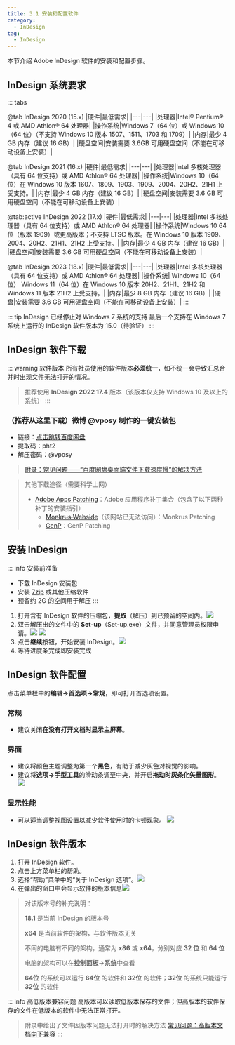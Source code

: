 ```yaml
---
title: 3.1 安装和配置软件
category:
  - InDesign
tag:
  - InDesign
---
```


本节介绍 Adobe InDesign 软件的安装和配置步骤。

## InDesign 系统要求
::: tabs

@tab InDesign 2020 (15.x)
|硬件|最低需求|
|---|---|
|处理器|Intel® Pentium® 4 或 AMD Athlon® 64 处理器|
|操作系统|Windows 7（64 位）或 Windows 10（64 位）（不支持 Windows 10 版本 1507、1511、1703 和 1709）|
|内存|最少 4 GB 内存（建议 16 GB）|
|硬盘空间|安装需要 3.6GB 可用硬盘空间（不能在可移动设备上安装）|

@tab InDesign 2021 (16.x)
|硬件|最低需求|
|---|---|
|处理器|Intel 多核处理器（具有 64 位支持）或 AMD Athlon® 64 处理器|
|操作系统|Windows 10（64 位）在 Windows 10 版本 1607、1809、1903、1909、2004、20H2、21H1 上受支持。|
|内存|最少 4 GB 内存（建议 16 GB）|
|硬盘空间|安装需要 3.6 GB 可用硬盘空间（不能在可移动设备上安装）|

@tab:active InDesign 2022 (17.x)
|硬件|最低需求|
|---|---|
|处理器|Intel 多核处理器（具有 64 位支持）或 AMD Athlon® 64 处理器|
|操作系统|Windows 10 64 位（版本 1909）或更高版本；不支持 LTSC 版本。在 Windows 10 版本 1909、2004、20H2、21H1、21H2 上受支持。|
|内存|最少 4 GB 内存（建议 16 GB）|
|硬盘空间|安装需要 3.6 GB 可用硬盘空间（不能在可移动设备上安装）|

@tab InDesign 2023 (18.x)
|硬件|最低需求|
|---|---|
|处理器|Intel 多核处理器（具有 64 位支持）或 AMD Athlon® 64 处理器|
|操作系统| Windows 10（64 位） Windows 11（64 位）在 Windows 10 版本 20H2、21H1、21H2 和 Windows 11 版本 21H2 上受支持。|
|内存|最少 8 GB 内存（建议 16 GB）|
|硬盘|安装需要 3.6 GB 可用硬盘空间（不能在可移动设备上安装）|
:::

::: tip InDesign 已经停止对 Windows 7 系统的支持
最后一个支持在 Windows 7 系统上运行的 InDesign 软件版本为 15.0（待验证）
:::

## InDesign 软件下载

::: warning 软件版本
所有社员使用的软件版本**必须统一**，如不统一会导致汇总合并时出现文件无法打开的情况。
> 推荐使用 **InDesign 2022 17.4** 版本（该版本仅支持 Windows 10 及以上的系统）
:::

### （推荐从这里下载）微博 @vposy 制作的一键安装包
- 链接：[点击跳转百度网盘](https://pan.baidu.com/s/1lFZu1uKfeP7yyV3YaI8b9Q?pwd=pht2)
- 提取码：pht2
- 解压密码：@vposy

> [附录：常见问题——“百度网盘桌面端文件下载速度慢”的解决方法](../Appendix/question.md#百度网盘桌面端文件下载速度慢)

> 其他下载途径（需要科学上网）
> - [Adobe Apps Patching](https://genpguides.github.io/)：Adobe 应用程序补丁集合（包含了以下两种补丁的安装指引）
>   - ~~[Monkrus Webside](https://w14.monkrus.ws/)~~（该网站已无法访问）：Monkrus Patching
>   - [GenP](https://www.reddit.com/r/GenP/)：GenP Patching

## 安装 InDesign
::: info 安装前准备
- 下载 InDesign 安装包
- 安装 [7zip](https://www.7-zip.org/) 或其他压缩软件
- 预留约 2G 的空间用于解压
:::

1. 打开含有 InDesign 软件的压缩包，**提取**（解压）到已预留的空间内。![](../assets/image/Pastedimage20230422014908.jpg)
2. 双击解压出的文件中的 **Set-up**（Set-up.exe）文件，并同意管理员权限申请。![](../assets/image/Pastedimage20230422014940.jpg) ![](../assets/image/Pastedimage20230422015001.jpg)
3. 点击**继续**按钮，开始安装 InDesign。![](../assets/image/Pastedimage20230422015103.jpg)
4. 等待进度条完成即安装完成

## InDesign 软件配置
点击菜单栏中的**编辑->首选项->常规**，即可打开首选项设置。
### 常规
- 建议关闭**在没有打开文档时显示主屏幕**。
### 界面
- 建议将颜色主题调整为第一个**黑色**，有助于减少灰色对视觉的影响。
- 建议将**选项->手型工具**的滑动条调至中央，并开启**拖动时灰条化矢量图形**。
![](../assets/image/3.1-1719212114226.jpeg)
### 显示性能
- 可以适当调整视图设置以减少软件使用时的卡顿现象。
![](../assets/image/3.1-1719212202040.jpeg)

## InDesign 软件版本
1. 打开 InDesign 软件。
2. 点击上方菜单栏的帮助。
3. 选择“帮助”菜单中的“关于 InDesign 选项”。![](../assets/image/Pastedimage20230408231210.jpg)
4. 在弹出的窗口中会显示软件的版本信息![](../assets/image/Pastedimage20230408231245.jpg)

> 对该版本号的补充说明：
> 
> **18.1** 是当前 InDesign 的版本号
> 
> **x64** 是当前软件的架构，与软件版本无关
> 
> 不同的电脑有不同的架构，通常为 **x86** 或 **x64**，分别对应 **32 位** 和 **64 位**
> 
> 电脑的架构可以在**控制面板**->**系统**中查看
> 
> **64位** 的系统可以运行 **64位** 的软件和 **32位** 的软件；**32位** 的系统只能运行 **32位** 的软件

::: info 高低版本兼容问题
高版本可以读取低版本保存的文件；但高版本的软件保存的文件在低版本的软件中无法正常打开。
> 附录中给出了文件因版本问题无法打开时的解决方法 [常见问题：高版本文档向下兼容](../Appendix/question.md#高版本文档向下兼容)
:::
